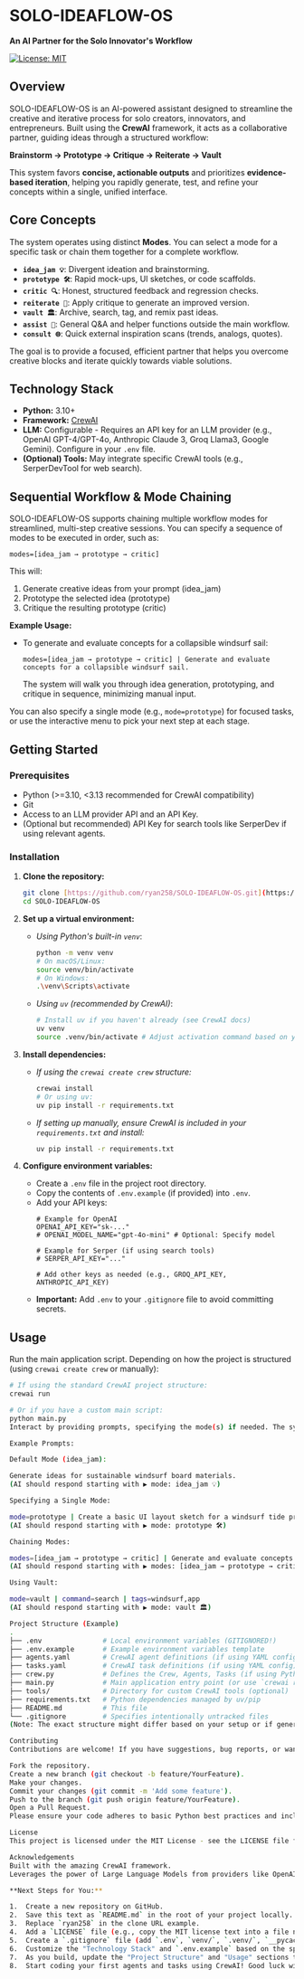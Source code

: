 # SOLO-IDEAFLOW-OS

**An AI Partner for the Solo Innovator's Workflow**

[![License: MIT](https://img.shields.io/badge/License-MIT-yellow.svg)](https://opensource.org/licenses/MIT)

## Overview

SOLO-IDEAFLOW-OS is an AI-powered assistant designed to streamline the creative and iterative process for solo creators, innovators, and entrepreneurs. Built using the **CrewAI** framework, it acts as a collaborative partner, guiding ideas through a structured workflow:

**Brainstorm → Prototype → Critique → Reiterate → Vault**

This system favors **concise, actionable outputs** and prioritizes **evidence-based iteration**, helping you rapidly generate, test, and refine your concepts within a single, unified interface.

## Core Concepts

The system operates using distinct **Modes**. You can select a mode for a specific task or chain them together for a complete workflow.

* **`idea_jam 💡`**: Divergent ideation and brainstorming.
* **`prototype 🛠`**: Rapid mock-ups, UI sketches, or code scaffolds.
* **`critic 🔍`**: Honest, structured feedback and regression checks.
* **`reiterate 🔄`**: Apply critique to generate an improved version.
* **`vault 🏛`**: Archive, search, tag, and remix past ideas.
* **`assist 🤝`**: General Q&A and helper functions outside the main workflow.
* **`consult 🌐`**: Quick external inspiration scans (trends, analogs, quotes).

The goal is to provide a focused, efficient partner that helps you overcome creative blocks and iterate quickly towards viable solutions.

## Technology Stack

* **Python:** 3.10+
* **Framework:** [CrewAI](https://crewai.com/)
* **LLM:** Configurable - Requires an API key for an LLM provider (e.g., OpenAI GPT-4/GPT-4o, Anthropic Claude 3, Groq Llama3, Google Gemini). Configure in your `.env` file.
* **(Optional) Tools:** May integrate specific CrewAI tools (e.g., SerperDevTool for web search).

## Sequential Workflow & Mode Chaining

SOLO-IDEAFLOW-OS supports chaining multiple workflow modes for streamlined, multi-step creative sessions. You can specify a sequence of modes to be executed in order, such as:

```
modes=[idea_jam → prototype → critic]
```

This will:
1. Generate creative ideas from your prompt (idea_jam)
2. Prototype the selected idea (prototype)
3. Critique the resulting prototype (critic)

**Example Usage:**

- To generate and evaluate concepts for a collapsible windsurf sail:
  ```
  modes=[idea_jam → prototype → critic] | Generate and evaluate concepts for a collapsible windsurf sail.
  ```
  The system will walk you through idea generation, prototyping, and critique in sequence, minimizing manual input.

You can also specify a single mode (e.g., `mode=prototype`) for focused tasks, or use the interactive menu to pick your next step at each stage.

## Getting Started

### Prerequisites

* Python (>=3.10, <3.13 recommended for CrewAI compatibility)
* Git
* Access to an LLM provider API and an API Key.
* (Optional but recommended) API Key for search tools like SerperDev if using relevant agents.

### Installation

1.  **Clone the repository:**
    ```bash
    git clone [https://github.com/ryan258/SOLO-IDEAFLOW-OS.git](https://github.com/ryan258/SOLO-IDEAFLOW-OS.git)
    cd SOLO-IDEAFLOW-OS
    ```

2.  **Set up a virtual environment:**
    * *Using Python's built-in `venv`*:
        ```bash
        python -m venv venv
        # On macOS/Linux:
        source venv/bin/activate
        # On Windows:
        .\venv\Scripts\activate
        ```
    * *Using `uv` (recommended by CrewAI)*:
        ```bash
        # Install uv if you haven't already (see CrewAI docs)
        uv venv
        source .venv/bin/activate # Adjust activation command based on your OS/shell
        ```

3.  **Install dependencies:**
    * *If using the `crewai create crew` structure:*
        ```bash
        crewai install
        # Or using uv:
        uv pip install -r requirements.txt
        ```
    * *If setting up manually, ensure CrewAI is included in your `requirements.txt` and install:*
        ```bash
        uv pip install -r requirements.txt
        ```

4.  **Configure environment variables:**
    * Create a `.env` file in the project root directory.
    * Copy the contents of `.env.example` (if provided) into `.env`.
    * Add your API keys:
        ```dotenv
        # Example for OpenAI
        OPENAI_API_KEY="sk-..."
        # OPENAI_MODEL_NAME="gpt-4o-mini" # Optional: Specify model

        # Example for Serper (if using search tools)
        # SERPER_API_KEY="..."

        # Add other keys as needed (e.g., GROQ_API_KEY, ANTHROPIC_API_KEY)
        ```
    * **Important:** Add `.env` to your `.gitignore` file to avoid committing secrets.

## Usage

Run the main application script. Depending on how the project is structured (using `crewai create crew` or manually):

```bash
# If using the standard CrewAI project structure:
crewai run

# Or if you have a custom main script:
python main.py
Interact by providing prompts, specifying the mode(s) if needed. The system will confirm the active mode and proceed with the task.

Example Prompts:

Default Mode (idea_jam):

Generate ideas for sustainable windsurf board materials.
(AI should respond starting with ▶ mode: idea_jam 💡)

Specifying a Single Mode:

mode=prototype | Create a basic UI layout sketch for a windsurf tide prediction app.
(AI should respond starting with ▶ mode: prototype 🛠)

Chaining Modes:

modes=[idea_jam → prototype → critic] | Generate and evaluate concepts for a collapsible windsurf sail.
(AI should respond starting with ▶ modes: [idea_jam → prototype → critic] and execute sequentially)

Using Vault:

mode=vault | command=search | tags=windsurf,app
(AI should respond starting with ▶ mode: vault 🏛)

Project Structure (Example)
.
├── .env               # Local environment variables (GITIGNORED!)
├── .env.example       # Example environment variables template
├── agents.yaml        # CrewAI agent definitions (if using YAML config)
├── tasks.yaml         # CrewAI task definitions (if using YAML config)
├── crew.py            # Defines the Crew, Agents, Tasks (if using Python config)
├── main.py            # Main application entry point (or use `crewai run`)
├── tools/             # Directory for custom CrewAI tools (optional)
├── requirements.txt   # Python dependencies managed by uv/pip
├── README.md          # This file
└── .gitignore         # Specifies intentionally untracked files
(Note: The exact structure might differ based on your setup or if generated by crewai create crew)

Contributing
Contributions are welcome! If you have suggestions, bug reports, or want to add features:

Fork the repository.
Create a new branch (git checkout -b feature/YourFeature).
Make your changes.
Commit your changes (git commit -m 'Add some feature').
Push to the branch (git push origin feature/YourFeature).
Open a Pull Request.
Please ensure your code adheres to basic Python best practices and includes comments where necessary.   

License
This project is licensed under the MIT License - see the LICENSE file for details.   

Acknowledgements
Built with the amazing CrewAI framework.
Leverages the power of Large Language Models from providers like OpenAI, Anthropic, Google, Groq, etc.

**Next Steps for You:**

1.  Create a new repository on GitHub.
2.  Save this text as `README.md` in the root of your project locally.
3.  Replace `ryan258` in the clone URL example.
4.  Add a `LICENSE` file (e.g., copy the MIT license text into a file named `LICENSE`).
5.  Create a `.gitignore` file (add `.env`, `venv/`, `.venv/`, `__pycache__/`, `*.pyc` etc.).
6.  Customize the "Technology Stack" and `.env.example` based on the specific LLM and tools you plan to use initially.
7.  As you build, update the "Project Structure" and "Usage" sections to accurately reflect your implementation.
8.  Start coding your first agents and tasks using CrewAI! Good luck with the windsurf id